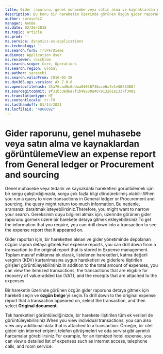 ```yaml
---
title: Gider raporunu, genel muhasebe veya satın alma ve kaynaklardan görüntüleme
description: Bu konu bir hareketin üzerinde görünen özgün gider raporunun nasıl görüntüleneceğini açıklar.
author: saraschi2
manager: AnnBe
ms.date: 02/26/2018
ms.topic: article
ms.prod: ''
ms.service: dynamics-ax-applications
ms.technology: ''
ms.search.form: TrvPerDiems
audience: Application User
ms.reviewer: roschlom
ms.search.scope: Core, Operations
ms.search.region: Global
ms.author: saraschi
ms.search.validFrom: 2016-02-28
ms.dyn365.ops.version: AX 7.0.0
ms.openlocfilehash: 35a76cad8c6ddaa84038746ace6a7e1e5623388f
ms.sourcegitcommit: 9f31b33ed6e7f1b49200a407913201a1337f3401
ms.translationtype: HT
ms.contentlocale: tr-TR
ms.lasthandoff: 01/14/2021
ms.locfileid: "4960092"
---
```

# <a name="view-an-expense-report-from-general-ledger-or-procurement-and-sourcing"></a><span data-ttu-id="0eb8a-103">Gider raporunu, genel muhasebe veya satın alma ve kaynaklardan görüntüleme</span><span class="sxs-lookup"><span data-stu-id="0eb8a-103">View an expense report from General ledger or Procurement and sourcing</span></span>

<span data-ttu-id="0eb8a-104">Genel muhasebe veya tedarik ve kaynakdaki hareketleri görüntülemek için bir sorgu çalıştırdığınızda, sorgu çok fazla bilgi döndürebilmiş olabilir.</span><span class="sxs-lookup"><span data-stu-id="0eb8a-104">When you run a query to view transactions in General ledger or Procurement and sourcing, the query might return too much information.</span></span> <span data-ttu-id="0eb8a-105">Bu nedenle, aramanızı daraltmak isteyebilirsiniz.</span><span class="sxs-lookup"><span data-stu-id="0eb8a-105">Therefore, you might want to narrow your search.</span></span> <span data-ttu-id="0eb8a-106">Gereksinim duyu bilgileri almak için, üzerinde görünen gider raporunu görmek üzere bir harekete detaya gitmek ekleyebilirsiniz.</span><span class="sxs-lookup"><span data-stu-id="0eb8a-106">To get the information that you require, you can drill down into a transaction to see the expense report that it appeared on.</span></span>

<span data-ttu-id="0eb8a-107">Gider raporları için, bir hareketten alınan ve gider yönetiminde depolanan özgün rapora detaya gitmek.</span><span class="sxs-lookup"><span data-stu-id="0eb8a-107">For expense reports, you can drill down from a transaction to the original report that is stored in Expense management.</span></span> <span data-ttu-id="0eb8a-108">Toplam masraf miktarına ek olarak, listelenen hareketleri, katma değerli verginin (KDV) kurtarılmasına uygun hareketleri ve giderlere iliştirilen girişleri görüntüleyebilirsiniz.</span><span class="sxs-lookup"><span data-stu-id="0eb8a-108">In addition to the total amount of expenses, you can view the itemized transactions, the transactions that are eligible for recovery of value-added tax (VAT), and the receipts that are attached to the expenses.</span></span>

<span data-ttu-id="0eb8a-109">Bir hareketin üzerinde görünen özgün gider raporuna detaya gitmek için hareketi seçin ve **özgün belge**'yi seçin.</span><span class="sxs-lookup"><span data-stu-id="0eb8a-109">To drill down to the original expense report that a transaction appeared on, select the transaction, and then select **Original document**.</span></span>

<span data-ttu-id="0eb8a-110">Tek hareketleri görüntülediğinizde, bir harekete iliştirilen tüm ek verileri de görüntüleyebilirsiniz.</span><span class="sxs-lookup"><span data-stu-id="0eb8a-110">When you view individual transactions, you can also view any additional data that is attached to a transaction.</span></span> <span data-ttu-id="0eb8a-111">Örneğin, bir otel gideri için internet erişimi, telefon görüşmeleri ve oda servisi gibi ayrıntılı harcamalar görebilirsiniz.</span><span class="sxs-lookup"><span data-stu-id="0eb8a-111">For example, for an itemized hotel expense, you can view a detailed list of expenses such as internet access, telephone calls, and room service.</span></span>
